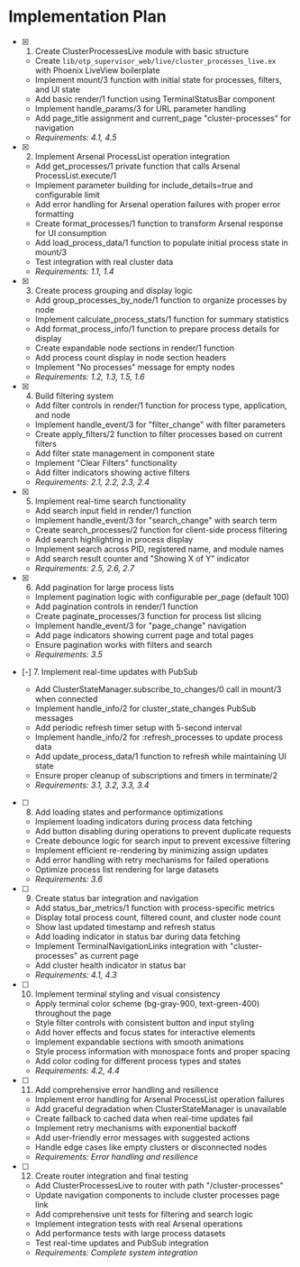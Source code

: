 # Implementation Plan

- [x] 1. Create ClusterProcessesLive module with basic structure





  - Create `lib/otp_supervisor_web/live/cluster_processes_live.ex` with Phoenix LiveView boilerplate
  - Implement mount/3 function with initial state for processes, filters, and UI state
  - Add basic render/1 function using TerminalStatusBar component
  - Implement handle_params/3 for URL parameter handling
  - Add page_title assignment and current_page "cluster-processes" for navigation
  - _Requirements: 4.1, 4.5_

- [x] 2. Implement Arsenal ProcessList operation integration





  - Add get_processes/1 private function that calls Arsenal ProcessList.execute/1
  - Implement parameter building for include_details=true and configurable limit
  - Add error handling for Arsenal operation failures with proper error formatting
  - Create format_processes/1 function to transform Arsenal response for UI consumption
  - Add load_process_data/1 function to populate initial process state in mount/3
  - Test integration with real cluster data
  - _Requirements: 1.1, 1.4_

- [x] 3. Create process grouping and display logic




  - Add group_processes_by_node/1 function to organize processes by node
  - Implement calculate_process_stats/1 function for summary statistics
  - Add format_process_info/1 function to prepare process details for display
  - Create expandable node sections in render/1 function
  - Add process count display in node section headers
  - Implement "No processes" message for empty nodes
  - _Requirements: 1.2, 1.3, 1.5, 1.6_

- [x] 4. Build filtering system





  - Add filter controls in render/1 function for process type, application, and node
  - Implement handle_event/3 for "filter_change" with filter parameters
  - Create apply_filters/2 function to filter processes based on current filters
  - Add filter state management in component state
  - Implement "Clear Filters" functionality
  - Add filter indicators showing active filters
  - _Requirements: 2.1, 2.2, 2.3, 2.4_

- [x] 5. Implement real-time search functionality






  - Add search input field in render/1 function
  - Implement handle_event/3 for "search_change" with search term
  - Create search_processes/2 function for client-side process filtering
  - Add search highlighting in process display
  - Implement search across PID, registered name, and module names
  - Add search result counter and "Showing X of Y" indicator
  - _Requirements: 2.5, 2.6, 2.7_

- [x] 6. Add pagination for large process lists






  - Implement pagination logic with configurable per_page (default 100)
  - Add pagination controls in render/1 function
  - Create paginate_processes/3 function for process list slicing
  - Implement handle_event/3 for "page_change" navigation
  - Add page indicators showing current page and total pages
  - Ensure pagination works with filters and search
  - _Requirements: 3.5_

- [-] 7. Implement real-time updates with PubSub



  - Add ClusterStateManager.subscribe_to_changes/0 call in mount/3 when connected
  - Implement handle_info/2 for cluster_state_changes PubSub messages
  - Add periodic refresh timer setup with 5-second interval
  - Implement handle_info/2 for :refresh_processes to update process data
  - Add update_process_data/1 function to refresh while maintaining UI state
  - Ensure proper cleanup of subscriptions and timers in terminate/2
  - _Requirements: 3.1, 3.2, 3.3, 3.4_

- [ ] 8. Add loading states and performance optimizations
  - Implement loading indicators during process data fetching
  - Add button disabling during operations to prevent duplicate requests
  - Create debounce logic for search input to prevent excessive filtering
  - Implement efficient re-rendering by minimizing assign updates
  - Add error handling with retry mechanisms for failed operations
  - Optimize process list rendering for large datasets
  - _Requirements: 3.6_

- [ ] 9. Create status bar integration and navigation
  - Add status_bar_metrics/1 function with process-specific metrics
  - Display total process count, filtered count, and cluster node count
  - Show last updated timestamp and refresh status
  - Add loading indicator in status bar during data fetching
  - Implement TerminalNavigationLinks integration with "cluster-processes" as current page
  - Add cluster health indicator in status bar
  - _Requirements: 4.1, 4.3_

- [ ] 10. Implement terminal styling and visual consistency
  - Apply terminal color scheme (bg-gray-900, text-green-400) throughout the page
  - Style filter controls with consistent button and input styling
  - Add hover effects and focus states for interactive elements
  - Implement expandable sections with smooth animations
  - Style process information with monospace fonts and proper spacing
  - Add color coding for different process types and states
  - _Requirements: 4.2, 4.4_

- [ ] 11. Add comprehensive error handling and resilience
  - Implement error handling for Arsenal ProcessList operation failures
  - Add graceful degradation when ClusterStateManager is unavailable
  - Create fallback to cached data when real-time updates fail
  - Implement retry mechanisms with exponential backoff
  - Add user-friendly error messages with suggested actions
  - Handle edge cases like empty clusters or disconnected nodes
  - _Requirements: Error handling and resilience_

- [ ] 12. Create router integration and final testing
  - Add ClusterProcessesLive to router with path "/cluster-processes"
  - Update navigation components to include cluster processes page link
  - Add comprehensive unit tests for filtering and search logic
  - Implement integration tests with real Arsenal operations
  - Add performance tests with large process datasets
  - Test real-time updates and PubSub integration
  - _Requirements: Complete system integration_